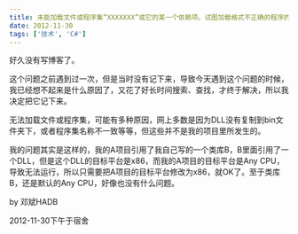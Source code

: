 ```yaml
---
title: 未能加载文件或程序集“XXXXXXX”或它的某一个依赖项。试图加载格式不正确的程序的解决方法
date: 2012-11-30
tags: ['技术', 'C#']
---
```


好久没有写博客了。

这个问题之前遇到过一次，但是当时没有记下来，导致今天遇到这个问题的时候，我已经想不起来是什么原因了，又花了好长时间搜索、查找，才终于解决，所以我决定把它记下来。

无法加载文件或程序集，可能有多种原因，网上多数是因为DLL没有复制到bin文件夹下，或者程序集名称不一致等等，但这些并不是我的项目里所发生的。

我的问题其实是这样的，我的A项目引用了我自己写的一个类库B，B里面引用了一个DLL，但是这个DLL的目标平台是x86，而我的A项目的目标平台是Any CPU，导致无法运行，所以只需要把A项目的目标平台修改为x86，就OK了。至于类库B，还是默认的Any CPU，好像也没有什么问题。

by 邓斌HADB

2012-11-30下午于宿舍
